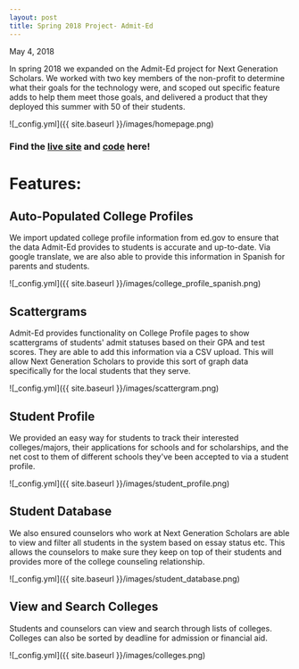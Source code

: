 ```yaml
---
layout: post
title: Spring 2018 Project- Admit-Ed
---
```


May 4, 2018

In spring 2018 we expanded on the Admit-Ed project for Next Generation Scholars. We worked with two key members of the non-profit to determine what their goals for the technology were, and scoped out specific feature adds to help them meet those goals, and delivered a product that they deployed this summer with 50 of their students.

![_config.yml]({{ site.baseurl }}/images/homepage.png)

### Find the [live site](https://next-generation-scholars.herokuapp.com/) and [code](https://github.com/hack4impact/next-gen-scholars) here!

# Features:

## Auto-Populated College Profiles 

We import updated college profile information from ed.gov to ensure that the data Admit-Ed provides to students is accurate and up-to-date. Via google translate, we are also able to provide this information in Spanish for parents and students.

![_config.yml]({{ site.baseurl }}/images/college_profile_spanish.png)

## Scattergrams

Admit-Ed provides functionality on College Profile pages to show scattergrams of students' admit statuses based on their GPA and test scores. They are able to add this information via a CSV upload. This will allow Next Generation Scholars to provide this sort of graph data specifically for the local students that they serve.

![_config.yml]({{ site.baseurl }}/images/scattergram.png)

## Student Profile

We provided an easy way for students to track their interested colleges/majors, their applications for schools and for scholarships, and the net cost to them of different schools they've been accepted to via a student profile.

![_config.yml]({{ site.baseurl }}/images/student_profile.png)

## Student Database

We also ensured counselors who work at Next Generation Scholars are able to view and filter all students in the system based on essay status etc. This allows the counselors to make sure they keep on top of their students and provides more of the college counseling relationship.

![_config.yml]({{ site.baseurl }}/images/student_database.png)

## View and Search Colleges

Students and counselors can view and search through lists of colleges. Colleges can also be sorted by deadline for admission or financial aid.

![_config.yml]({{ site.baseurl }}/images/colleges.png)

